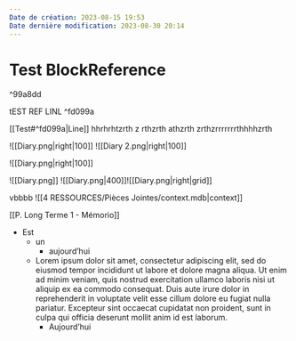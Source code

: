 ```yaml
---
Date de création: 2023-08-15 19:53
Date dernière modification: 2023-08-30 20:14
---
```

# Test BlockReference

^99a8dd

tEST REF LINL ^fd099a

[[Test#^fd099a|Line]]
hhrhrhtzrth z
rthzrth athzrth zrthzrrrrrrrthhhhzrth

![[Diary.png|right|100]] ![[Diary 2.png|right|100]] 

![[Diary.png|right|100]] 

![[Diary.png]]
![[Diary.png|400]]![[Diary.png|right|grid]]

vbbbb
![[4 RESSOURCES/Pièces Jointes/context.mdb|context]]

[[P. Long Terme 1 - Mémorio]]



- Est 
	- un 
		- aujourd’hui
	- Lorem ipsum dolor sit amet, consectetur adipiscing elit, sed do eiusmod tempor incididunt ut labore et dolore magna aliqua. Ut enim ad minim veniam, quis nostrud exercitation ullamco laboris nisi ut aliquip ex ea commodo consequat. Duis aute irure dolor in reprehenderit in voluptate velit esse cillum dolore eu fugiat nulla pariatur. Excepteur sint occaecat cupidatat non proident, sunt in culpa qui officia deserunt mollit anim id est laborum.
		- Aujourd’hui 




